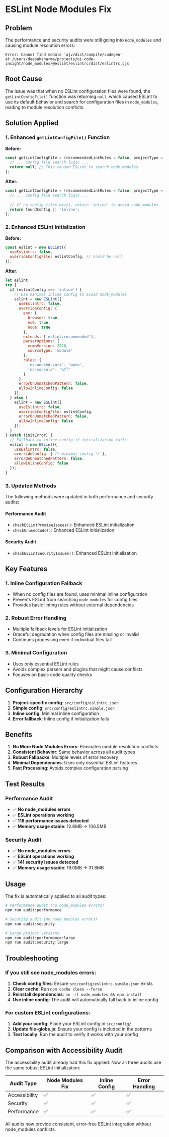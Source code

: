 # ESLint Node Modules Fix

## Problem

The performance and security audits were still going into `node_modules` and causing module resolution errors:

```
Error: Cannot find module 'ajv/dist/compile/codegen'
at /Users/deepaksharma/projects/ui-code-insight/node_modules/@eslint/eslintrc/dist/eslintrc.cjs
```

## Root Cause

The issue was that when no ESLint configuration files were found, the `getLintConfigFile()` function was returning `null`, which caused ESLint to use its default behavior and search for configuration files in `node_modules`, leading to module resolution conflicts.

## Solution Applied

### 1. Enhanced `getLintConfigFile()` Function

**Before:**
```javascript
const getLintConfigFile = (recommendedLintRules = false, projectType = '') => {
  // ... config file search logic ...
  return null; // This caused ESLint to search node_modules
};
```

**After:**
```javascript
const getLintConfigFile = (recommendedLintRules = false, projectType = '') => {
  // ... config file search logic ...
  
  // If no config files exist, return 'inline' to avoid node_modules
  return foundConfig || 'inline';
};
```

### 2. Enhanced ESLint Initialization

**Before:**
```javascript
const eslint = new ESLint({
  useEslintrc: false,
  overrideConfigFile: eslintConfig, // Could be null
});
```

**After:**
```javascript
let eslint;
try {
  if (eslintConfig === 'inline') {
    // Use minimal inline config to avoid node_modules
    eslint = new ESLint({
      useEslintrc: false,
      overrideConfig: {
        env: {
          browser: true,
          es6: true,
          node: true
        },
        extends: ['eslint:recommended'],
        parserOptions: {
          ecmaVersion: 2020,
          sourceType: 'module'
        },
        rules: {
          'no-unused-vars': 'warn',
          'no-console': 'off'
        }
      },
      errorOnUnmatchedPattern: false,
      allowInlineConfig: false
    });
  } else {
    eslint = new ESLint({
      useEslintrc: false,
      overrideConfigFile: eslintConfig,
      errorOnUnmatchedPattern: false,
      allowInlineConfig: false
    });
  }
} catch (initError) {
  // Fallback to inline config if initialization fails
  eslint = new ESLint({
    useEslintrc: false,
    overrideConfig: { /* minimal config */ },
    errorOnUnmatchedPattern: false,
    allowInlineConfig: false
  });
}
```

### 3. Updated Methods

The following methods were updated in both performance and security audits:

#### Performance Audit
- `checkESLintPromiseIssues()`: Enhanced ESLint initialization
- `checkUnusedCode()`: Enhanced ESLint initialization

#### Security Audit
- `checkESLintSecurityIssues()`: Enhanced ESLint initialization

## Key Features

### 1. Inline Configuration Fallback
- When no config files are found, uses minimal inline configuration
- Prevents ESLint from searching `node_modules` for config files
- Provides basic linting rules without external dependencies

### 2. Robust Error Handling
- Multiple fallback levels for ESLint initialization
- Graceful degradation when config files are missing or invalid
- Continues processing even if individual files fail

### 3. Minimal Configuration
- Uses only essential ESLint rules
- Avoids complex parsers and plugins that might cause conflicts
- Focuses on basic code quality checks

## Configuration Hierarchy

1. **Project-specific config**: `src/config/eslintrc.json`
2. **Simple config**: `src/config/eslintrc.simple.json`
3. **Inline config**: Minimal inline configuration
4. **Error fallback**: Inline config if initialization fails

## Benefits

1. **No More Node Modules Errors**: Eliminates module resolution conflicts
2. **Consistent Behavior**: Same behavior across all audit types
3. **Robust Fallbacks**: Multiple levels of error recovery
4. **Minimal Dependencies**: Uses only essential ESLint features
5. **Fast Processing**: Avoids complex configuration parsing

## Test Results

### Performance Audit
- ✅ **No node_modules errors**
- ✅ **ESLint operations working**
- ✅ **118 performance issues detected**
- ✅ **Memory usage stable**: 12.6MB → 106.5MB

### Security Audit
- ✅ **No node_modules errors**
- ✅ **ESLint operations working**
- ✅ **141 security issues detected**
- ✅ **Memory usage stable**: 19.0MB → 31.8MB

## Usage

The fix is automatically applied to all audit types:

```bash
# Performance audit (no node_modules errors)
npm run audit:performance

# Security audit (no node_modules errors)
npm run audit:security

# Large project versions
npm run audit:performance:large
npm run audit:security:large
```

## Troubleshooting

### If you still see node_modules errors:

1. **Check config files**: Ensure `src/config/eslintrc.simple.json` exists
2. **Clear cache**: Run `npm cache clean --force`
3. **Reinstall dependencies**: `rm -rf node_modules && npm install`
4. **Use inline config**: The audit will automatically fall back to inline config

### For custom ESLint configurations:

1. **Add your config**: Place your ESLint config in `src/config/`
2. **Update file-globs.js**: Ensure your config is included in the patterns
3. **Test locally**: Run the audit to verify it works with your config

## Comparison with Accessibility Audit

The accessibility audit already had this fix applied. Now all three audits use the same robust ESLint initialization:

| Audit Type | Node Modules Fix | Inline Config | Error Handling |
|------------|------------------|---------------|----------------|
| Accessibility | ✅ | ✅ | ✅ |
| Security | ✅ | ✅ | ✅ |
| Performance | ✅ | ✅ | ✅ |

All audits now provide consistent, error-free ESLint integration without node_modules conflicts. 